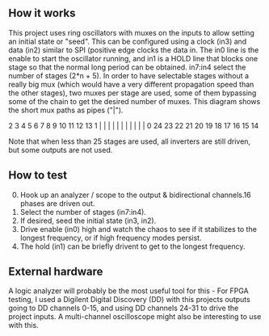 <!---

This file is used to generate your project datasheet. Please fill in the information below and delete any unused
sections.

You can also include images in this folder and reference them in the markdown. Each image must be less than
512 kb in size, and the combined size of all images must be less than 1 MB.
-->

## How it works

This project uses ring oscillators with muxes on the inputs to allow setting an initial state or "seed". This can be configured using a clock (in3) and data (in2) similar to SPI (positive edge clocks the data in.
The in0 line is the enable to start the oscillator running, and in1 is a HOLD line that blocks one stage so that the normal long period can be obtained.
in7:in4 select the number of stages (2\*n + 5).
In order to have selectable stages without a really big mux (which would have a very different propagation speed than the other stages), two muxes per stage are used, some of them bypassing some of the chain to get the desired number of muxes. This diagram shows the short mux paths as pipes ("|"). 

  2  3   4   5   6   7   8   9  10  11  12  13
1    |   |   |   |   |   |   |   |   |   |   | 
  0 24  23  22  21  20  19  18  17  16  15  14

Note that when less than 25 stages are used, all inverters are still driven, but some outputs are not used.


## How to test

0. Hook up an analyzer / scope to the output & bidirectional channels.16 phases are driven out.
1. Select the number of stages (in7:in4).
2. If desired, seed the initial state (in3, in2).
3. Drive enable (in0) high and watch the chaos to see if it stabilizes to the longest frequency, or if high frequency modes persist.
4. The hold (in1) can be briefly drivent to get to the longest frequency. 

## External hardware

A logic analyzer will probably be the most useful tool for this - For FPGA testing, I used a Digilent Digital Discovery (DD) with this projects outputs going to DD channels 0-15, and using DD channels 24-31 to drive the project inputs.
A multi-channel oscilloscope might also be interesting to use with this.
